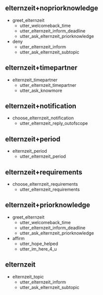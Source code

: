 ## elternzeit+nopriorknowledge
* greet_elternzeit
  - utter_welcomeback_time
  - utter_elternzeit_inform_deadline
  - utter_ask_elternzeit_priorknowledge
* deny
  - utter_elternzeit_inform
  - utter_ask_elternzeit_subtopic

## elternzeit+timepartner
* elternzeit_timepartner
  - utter_elternzeit_timepartner
  - utter_ask_knowmore

## elternzeit+notification
* choose_elternzeit_notification
  - utter_elternzeit_reply_outofscope

## elternzeit+period
* elternzeit_period
  - utter_elternzeit_period

## elternzeit+requirements
* choose_elternzeit_requirements
  - utter_elternzeit_requirements

## elternzeit+priorknowledge
* greet_elternzeit
  - utter_welcomeback_time
  - utter_elternzeit_inform_deadline
  - utter_ask_elternzeit_priorknowledge
* affirm
  - utter_hope_helped
  - utter_im_here_4_u

## elternzeit
* elternzeit_topic
  - utter_elternzeit_inform
  - utter_ask_elternzeit_subtopic
    